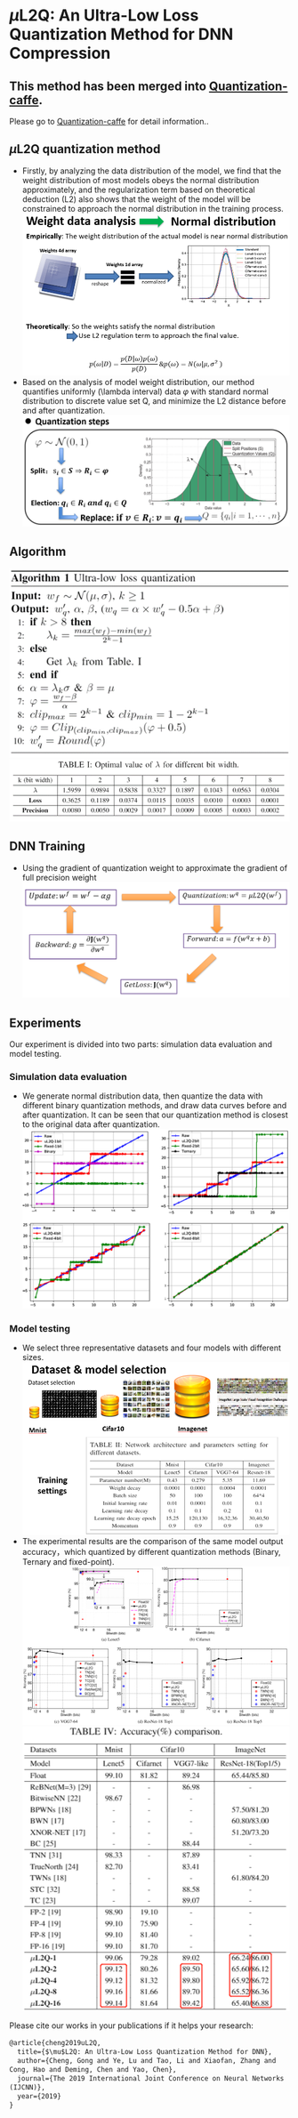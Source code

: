 # $\mu$L2Q: An Ultra-Low Loss Quantization Method for DNN Compression

## This method has been merged into [Quantization-caffe](https://github.com/GongCheng1919/Quantization-caffe). 
Please go to [Quantization-caffe](https://github.com/GongCheng1919/Quantization-caffe) for detail information..

## $\mu$L2Q quantization method
- Firstly, by analyzing the data distribution of the model, 
we find that the weight distribution of most models obeys the 
normal distribution approximately, and the regularization term 
based on theoretical deduction (L2) also shows that the weight 
of the model will be constrained to approach the normal distribution 
in the training process.
![data distribution](data_distribution_analysis.png)
- Based on the analysis of model weight distribution, 
our method quantifies uniformly (\lambda interval) data $\varphi$ with standard normal 
distribution to discrete value set Q, and minimize the 
L2 distance before and after quantization.
![ulq_steps](ulq_steps.png)

## Algorithm
![algorithm](algorithms.png)
![lambda_table](lambda_table.png)

## DNN Training
- Using the gradient of quantization weight to approximate the gradient of full precision weight
![training_process](training_process.png)

## Experiments
Our experiment is divided into two parts: simulation data evaluation and model testing.
### Simulation data evaluation
- We generate normal distribution data, then quantize the data with different binary 
quantization methods, and draw data curves before and after quantization. It can be 
seen that our quantization method is closest to the original data after quantization.
![sde](curve_fitting.png)
### Model testing
- We select three representative datasets and four models with different sizes.
![model selection](model_selection.png)
- The experimental results are the comparison of the same model output accuracy，which
 quantized by different quantization methods (Binary, Ternary and fixed-point). 
![expriment_results2](expriment_results2.png)
![expriment_results](expriment_results.png)

Please cite our works in your publications if it helps your research:
```
@article{cheng2019uL2Q,
  title={$\mu$L2Q: An Ultra-Low Loss Quantization Method for DNN},
  author={Cheng, Gong and Ye, Lu and Tao, Li and Xiaofan, Zhang and Cong, Hao and Deming, Chen and Yao, Chen},
  journal={The 2019 International Joint Conference on Neural Networks (IJCNN)},
  year={2019}
}
```

